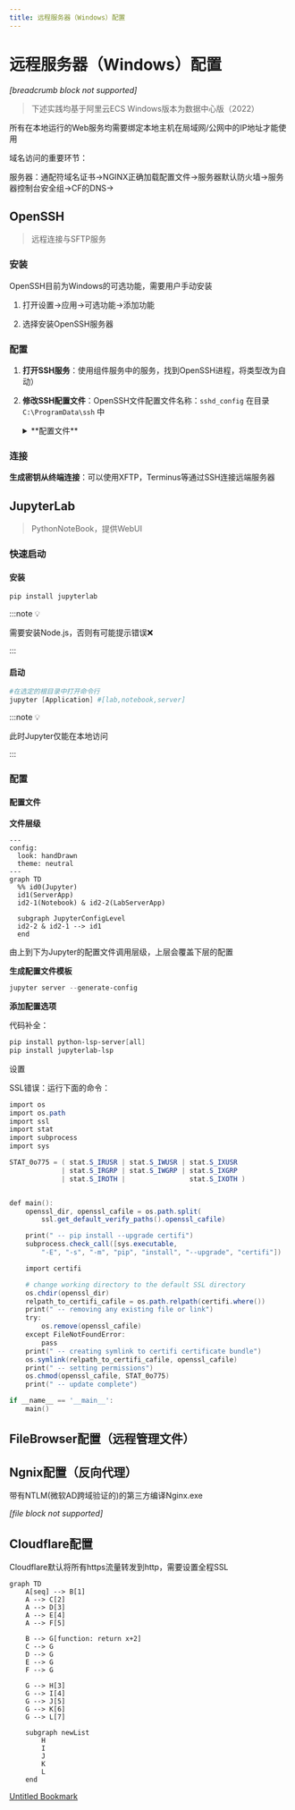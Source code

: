```yaml
---
title: 远程服务器（Windows）配置
---
```


# 远程服务器（Windows）配置

*[breadcrumb block not supported]*

> 下述实践均基于阿里云ECS Windows版本为数据中心版（2022）

所有在本地运行的Web服务均需要绑定本地主机在局域网/公网中的IP地址才能使用

域名访问的重要环节：

服务器：通配符域名证书→NGINX正确加载配置文件→服务器默认防火墙→服务器控制台安全组→CF的DNS→

## OpenSSH

> 远程连接与SFTP服务

### 安装

OpenSSH目前为Windows的可选功能，需要用户手动安装

1. 打开设置→应用→可选功能→添加功能

2. 选择安装OpenSSH服务器

### 配置

1. **打开SSH服务**：使用组件服务中的服务，找到OpenSSH进程，将类型改为自动）

2. **修改SSH配置文件**：OpenSSH文件配置文件名称：`sshd_config` 在目录`C:\ProgramData\ssh` 中
    <details>
    <summary>**配置文件**</summary>

        ```powershell
        ***
        
        PubkeyAuthentication yes
        
        # The default is to check both .ssh/authorized_keys and .ssh/authorized_keys2
        # but this is overridden so installations will only check .ssh/authorized_keys
        AuthorizedKeysFile	.ssh/authorized_keys
        
        ***
        
        #(此处为可选) To disable tunneled clear text passwords, change to no here!
        PasswordAuthentication no
        #PermitEmptyPasswords no
        
        ChrootDirectory  "C:\"
        
        ***
        
        #Match Group administrators
        #       AuthorizedKeysFile __PROGRAMDATA__/ssh/administrators_authorized_keys
        ```

    </details>


### 连接

**生成密钥从终端连接**：可以使用XFTP，Terminus等通过SSH连接远端服务器

## JupyterLab

> PythonNoteBook，提供WebUI

### 快速启动

#### 安装

```powershell
pip install jupyterlab
```

:::note 💡

需要安装Node.js，否则有可能提示错误❌

::: 

#### 启动

```powershell
#在选定的根目录中打开命令行
jupyter [Application] #[lab,notebook,server]
```

:::note 💡

此时Jupyter仅能在本地访问

::: 

### 配置

#### 配置文件

**文件层级**

```mermaid
---
config:
  look: handDrawn
  theme: neutral
---
graph TD
  %% id0(Jupyter)
  id1(ServerApp)
  id2-1(Notebook) & id2-2(LabServerApp)
  
  subgraph JupyterConfigLevel
  id2-2 & id2-1 --> id1
  end
```

由上到下为Jupyter的配置文件调用层级，上层会覆盖下层的配置

**生成配置文件模板**

```powershell
jupyter server --generate-config
```

**添加配置选项**



代码补全：

```powershell
pip install python-lsp-server[all]
pip install jupyterlab-lsp
```

设置

SSL错误：运行下面的命令：

```powershell
import os
import os.path
import ssl
import stat
import subprocess
import sys

STAT_0o775 = ( stat.S_IRUSR | stat.S_IWUSR | stat.S_IXUSR
             | stat.S_IRGRP | stat.S_IWGRP | stat.S_IXGRP
             | stat.S_IROTH |                stat.S_IXOTH )


def main():
    openssl_dir, openssl_cafile = os.path.split(
        ssl.get_default_verify_paths().openssl_cafile)

    print(" -- pip install --upgrade certifi")
    subprocess.check_call([sys.executable,
        "-E", "-s", "-m", "pip", "install", "--upgrade", "certifi"])

    import certifi

    # change working directory to the default SSL directory
    os.chdir(openssl_dir)
    relpath_to_certifi_cafile = os.path.relpath(certifi.where())
    print(" -- removing any existing file or link")
    try:
        os.remove(openssl_cafile)
    except FileNotFoundError:
        pass
    print(" -- creating symlink to certifi certificate bundle")
    os.symlink(relpath_to_certifi_cafile, openssl_cafile)
    print(" -- setting permissions")
    os.chmod(openssl_cafile, STAT_0o775)
    print(" -- update complete")

if __name__ == '__main__':
    main()
```

## FileBrowser配置（远程管理文件）

## Ngnix配置（反向代理）

带有NTLM(微软AD跨域验证的)的第三方编译Nginx.exe

*[file block not supported]*

## Cloudflare配置

Cloudflare默认将所有https流量转发到http，需要设置全程SSL

```mermaid
graph TD
    A[seq] --> B[1]
    A --> C[2]
    A --> D[3]
    A --> E[4]
    A --> F[5]
    
    B --> G[function: return x+2]
    C --> G
    D --> G
    E --> G
    F --> G
    
    G --> H[3]
    G --> I[4]
    G --> J[5]
    G --> K[6]
    G --> L[7]
    
    subgraph newList
        H
        I
        J
        K
        L
    end

```

[Untitled Bookmark](https://github.com/nuclearrockstone/NuclearBomb)

